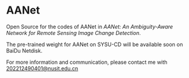 # AANet
Open Source for the codes of AANet in *AANet: An Ambiguity-Aware Network for Remote Sensing Image Change Detection*.



The pre-trained weight for AANet on SYSU-CD will be available soon on BaiDu Netdisk.

For more information and communication, please contact me with 202212490401@nusit.edu.cn
